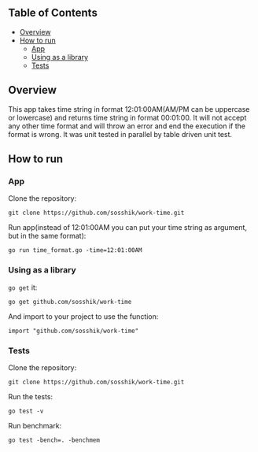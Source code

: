 ## Table of Contents
- [Overview](#overview)
- [How to run](#how_to_run)
    - [App](#app)
    - [Using as a library](#library)
    - [Tests](#tests)
## Overview <a name="#overview"></a>

This app takes time string in format 12:01:00AM(AM/PM can be uppercase or lowercase) and returns time string in format 00:01:00.
It will not accept any other time format and will throw an error and end the execution if the format is wrong.
It was unit tested in parallel by table driven unit test.

## How to run <a name="how_to_run"></a>

### App <a name="app"></a>

Clone the repository:

    git clone https://github.com/sosshik/work-time.git

Run app(instead of 12:01:00AM you can put your time string as argument, but in the same format):

    go run time_format.go -time=12:01:00AM  

### Using as a library <a name="library"></a> 

`go get` it:

    go get github.com/sosshik/work-time

And import to your project to use the function:

    import "github.com/sosshik/work-time"

### Tests <a name="tests"></a> 

Clone the repository:

    git clone https://github.com/sosshik/work-time.git

Run the tests:

    go test -v

Run benchmark:

    go test -bench=. -benchmem

